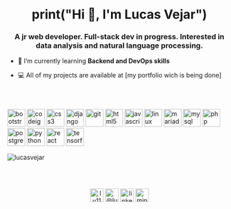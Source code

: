 <!-- ### Hi there, I'm Lucas 👋
-->
<!--
**lucasvejar/lucasvejar** is a ✨ _special_ ✨ repository because its `README.md` (this file) appears on your GitHub profile.

Here are some ideas to get you started:

- 🔭 I’m currently working on ...
- 🌱 I’m currently learning ...
- 👯 I’m looking to collaborate on ...
- 🤔 I’m looking for help with ...
- 💬 Ask me about ...
- 📫 How to reach me: ...
- 😄 Pronouns: ...
- ⚡ Fun fact: ...
-->


<h1 align="center">print("Hi 👋, I'm Lucas Vejar")</h1>
<h3 align="center">A jr web developer. Full-stack dev in progress. Interested in data analysis and natural language processing.</h3>

- 🌱 I’m currently learning **Backend and DevOps skills**

- 💻 All of my projects are available at [my portfolio wich is being done]

<br>
<br>

<p align="left"><img src="https://devicons.github.io/devicon/devicon.git/icons/bootstrap/bootstrap-plain.svg" alt="bootstrap" width="40" height="40"/> <img src="https://cdn.worldvectorlogo.com/logos/codeigniter.svg" alt="codeigniter" width="40" height="40"/> <img src="https://devicons.github.io/devicon/devicon.git/icons/css3/css3-original-wordmark.svg" alt="css3" width="40" height="40"/> <img src="https://devicons.github.io/devicon/devicon.git/icons/django/django-original.svg" alt="django" width="40" height="40"/> <img src="https://www.vectorlogo.zone/logos/git-scm/git-scm-icon.svg" alt="git" width="40" height="40"/> <img src="https://devicons.github.io/devicon/devicon.git/icons/html5/html5-original-wordmark.svg" alt="html5" width="40" height="40"/> <img src="https://devicons.github.io/devicon/devicon.git/icons/javascript/javascript-original.svg" alt="javascript" width="40" height="40"/> <img src="https://devicons.github.io/devicon/devicon.git/icons/linux/linux-original.svg" alt="linux" width="40" height="40"/> <img src="https://www.vectorlogo.zone/logos/mariadb/mariadb-icon.svg" alt="mariadb" width="40" height="40"/> <img src="https://devicons.github.io/devicon/devicon.git/icons/mysql/mysql-original-wordmark.svg" alt="mysql" width="40" height="40"/> <img src="https://devicons.github.io/devicon/devicon.git/icons/php/php-original.svg" alt="php" width="40" height="40"/> <img src="https://devicons.github.io/devicon/devicon.git/icons/postgresql/postgresql-original-wordmark.svg" alt="postgresql" width="40" height="40"/> <img src="https://devicons.github.io/devicon/devicon.git/icons/python/python-original.svg" alt="python" width="40" height="40"/> <img src="https://devicons.github.io/devicon/devicon.git/icons/react/react-original-wordmark.svg" alt="react" width="40" height="40"/> <img src="https://www.vectorlogo.zone/logos/tensorflow/tensorflow-icon.svg" alt="tensorflow" width="40" height="40"/></p><p><img align="center" src="https://github-readme-stats.vercel.app/api/top-langs/?username=lucasvejar&layout=compact&hide=html" alt="lucasvejar" /></p>

<br>
<br>

<p align="center">
<a href="https://codepen.io/lv11" target="blank"><img align="center" src="https://cdn.jsdelivr.net/npm/simple-icons@3.0.1/icons/codepen.svg" alt="lv11" height="30" width="30" /></a>
<a href="https://twitter.com/Luckficus" target="blank"><img align="center" src="https://cdn.jsdelivr.net/npm/simple-icons@3.0.1/icons/twitter.svg" alt="@luckficus" height="30" width="30" /></a>
<a href="https://linkedin.com/in/linkedin.com/in/lucas-vejar-321a56185" target="blank"><img align="center" src="https://cdn.jsdelivr.net/npm/simple-icons@3.0.1/icons/linkedin.svg" alt="linkedin.com/in/lucas-vejar-321a56185" height="30" width="30" /></a>
<a href="https://instagram.com/mind_mindschief" target="blank"><img align="center" src="https://cdn.jsdelivr.net/npm/simple-icons@3.0.1/icons/instagram.svg" alt="mind_mindschief" height="30" width="30" /></a>
</p>
